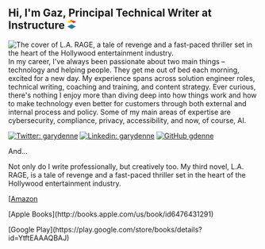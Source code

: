 <H2>Hi, I'm Gaz, Principal Technical Writer at Instructure <img src="https://github.com/gdenne/gdenne/blob/main/content/inst_bug.png" alt="Instructure Logo"> </H2> 

<img src="https://raw.githubusercontent.com/gdenne/gdenne/master/gh-header-image-cropped.png" alt="The cover of L.A. RAGE, a tale of revenge and a fast-paced thriller set in the heart of the Hollywood entertainment industry.">
In my career, I've always been passionate about two main things – technology and helping people. They get me out of bed each morning, excited for a new day. My experience spans across solution engineer roles, technical writing, coaching and training, and content strategy. Ever curious, there's nothing I enjoy more than diving deep into how things work and how to make technology even better for customers through both external and internal process and policy. Some of my main areas of expertise are cybersecurity, compliance, privacy, accessibility, and now, of course, AI.
<p>

[![Twitter: garydenne](https://img.shields.io/twitter/follow/garydenne?style=social)](https://twitter.com/garydenne)
[![Linkedin: garydenne](https://img.shields.io/badge/-garydenne-blue?style=flat-square&logo=Linkedin&logoColor=white&link=https://www.linkedin.com/in/garydenne/)](https://www.linkedin.com/in/garydenne/)
[![GitHub gdenne](https://img.shields.io/github/followers/gdenne?label=follow&style=social)](https://github.com/gdenne)
</p>
<p>And...</p>
<p>Not only do I write professionally, but creatively too. My third novel, L.A. RAGE, is a tale of revenge and a fast-paced thriller set in the heart of the Hollywood entertainment industry.</p>
<p>[<a href="https://www.amazon.com/L-RAGE-Gary-Denne-ebook/dp/B0CSXXN9PY?ref_=ast_author_mpb">Amazon</a>
<p>[Apple Books](http://books.apple.com/us/book/id6476431291)
<p>[Google Play](https://play.google.com/store/books/details?id=YtftEAAAQBAJ)
</p>
